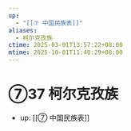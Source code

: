```yaml
---
up:
  - "[[⑦ 中国民族表]]"
aliases:
  - 柯尔克孜族
ctime: 2025-03-01T13:57:22+08:00
mtime: 2025-10-01T11:40:29+08:00
---
```


# ⑦37 柯尔克孜族

- up: [[⑦ 中国民族表]]
